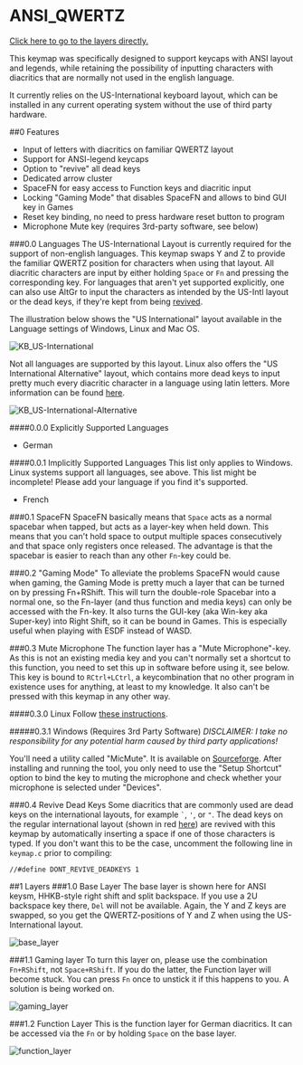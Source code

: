 # ANSI_QWERTZ

[Click here to go to the layers directly.](readme.md#1-layers)

This keymap was specifically designed to support keycaps with ANSI layout and legends, while retaining the possibility of inputting characters 
with diacritics that are normally not used in the english language.

It currently relies on the US-International keyboard layout, which can be installed in any current operating system without the use of third party hardware.

##0 Features
* Input of letters with diacritics on familiar QWERTZ layout
* Support for ANSI-legend keycaps
* Option to "revive" all dead keys
* Dedicated arrow cluster
* SpaceFN for easy access to Function keys and diacritic input
* Locking "Gaming Mode" that disables SpaceFN and allows to bind GUI key in Games
* Reset key binding, no need to press hardware reset button to program
* Microphone Mute key (requires 3rd-party software, see below)

###0.0 Languages
The US-International Layout is currently required for the support of non-english languages. This keymap swaps Y and Z to provide the familiar QWERTZ position for characters when using that layout.
All diacritic characters are input by either holding `Space` or `Fn` and pressing the corresponding key. For languages that aren't yet supported explicitly, 
one can also use AltGr to input the characters as intended by the US-Intl layout or the dead keys, if they're kept from being [revived](readme.md#04-revive-dead-keys).

The illustration below shows the "US International" layout available in the Language settings of Windows, Linux and Mac OS.

![KB_US-International](https://i.imgur.com/dBQ9dOo.png)

Not all languages are supported by this layout. Linux also offers the "US International Alternative" layout, 
which contains more dead keys to input pretty much every diacritic character in a language using latin letters. More information can be found [here](http://web.archive.org/web/20160818101234/http://dry.sailingissues.com/us-international-keyboard-layout.html).

![KB_US-International-Alternative](https://i.imgur.com/CaLuEUP.png)

####0.0.0 Explicitly Supported Languages
* German

####0.0.1 Implicitly Supported Languages
This list only applies to Windows. Linux systems support all languages, see above. This list might be incomplete! Please add your language if you find it's supported.

* French

###0.1 SpaceFN
SpaceFN basically means that `Space` acts as a normal spacebar when tapped, but acts as a layer-key when held down. 
This means that you can't hold space to output multiple spaces consecutively and that space only registers once released.
The advantage is that the spacebar is easier to reach than any other `Fn`-key could be.

###0.2 "Gaming Mode"
To alleviate the problems SpaceFN would cause when gaming, the Gaming Mode is pretty much a layer that can be turned on by pressing Fn+RShift.
This will turn the double-role Spacebar into a normal one, so the Fn-layer (and thus function and media keys) can only be accessed with the Fn-key.
It also turns the GUI-key (aka Win-key aka Super-key) into Right Shift, so it can be bound in Games. This is especially useful when playing with ESDF instead of WASD.

###0.3 Mute Microphone
The function layer has a "Mute Microphone"-key. As this is not an existing media key and you can't normally set a shortcut to this function, 
you need to set this up in software before using it, see below. This key is bound to `RCtrl+LCtrl`, a keycombination that 
no other program in existence uses for anything, at least to my knowledge. It also can't be pressed with this keymap in any other way.

####0.3.0 Linux
Follow [these instructions](http://askubuntu.com/a/13364).

#####0.3.1 Windows (Requires 3rd Party Software)
*DISCLAIMER: I take no responsibility for any potential harm caused by third party applications!*

You'll need a utility called "MicMute". It is available on [Sourceforge](https://sourceforge.net/projects/micmute/).
After installing and running the tool, you only need to use the "Setup Shortcut" option to bind the key to muting the microphone
and check whether your microphone is selected under "Devices".

###0.4 Revive Dead Keys
Some diacritics that are commonly used are dead keys on the international layouts, for example `` ` ``,  `'`, or `"`. 
The dead keys on the regular international layout (shown in red [here](readme.md#00-languages)) are revived with this keymap by automatically inserting a space if one of those characters is typed.
If you don't want this to be the case, uncomment the following line in `keymap.c` prior to compiling:
```
//#define DONT_REVIVE_DEADKEYS 1
```

##1 Layers
###1.0 Base Layer
The base layer is shown here for ANSI keysm, HHKB-style right shift and split backspace. If you use a 2U backspace key there, `Del` will not be available.
Again, the Y and Z keys are swapped, so you get the QWERTZ-positions of Y and Z when using the US-International layout.

![base_layer](https://i.imgur.com/gDvJT2n.png)

###1.1 Gaming layer
To turn this layer on, please use the combination `Fn+RShift`, not `Space+RShift`. If you do the latter, the Function layer will become stuck. You can press `Fn` once to unstick it if this happens to you. A solution is being worked on.

![gaming_layer](https://i.imgur.com/mPBElHc.png)

###1.2 Function Layer
This is the function layer for German diacritics. It can be accessed via the `Fn` or by holding `Space` on the base layer.

![function_layer](https://i.imgur.com/abpqBDE.png)




